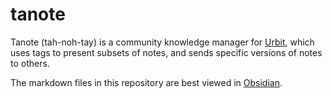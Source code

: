 # tanote

Tanote (tah-noh-tay) is a community knowledge manager for [Urbit](https://urbit.org/docs/development/develop), which uses tags to present subsets of notes, and sends specific versions of notes to others.

The markdown files in this repository are best viewed in [Obsidian](https://obsidian.md/).

